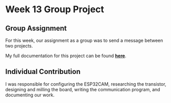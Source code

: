 # Week 13 Group Project

## Group Assignment
For this week, our assignment as a group was to send a message between two projects.

My full documentation for this project can be found <a href="https://fabacademy.org/2024/labs/charlotte/assignments/week13a/">**here**</a>.

## Individual Contribution

I was responsible for configuring the ESP32CAM, researching the transistor, designing and milling the board, writing the communication program, and documenting our work.
